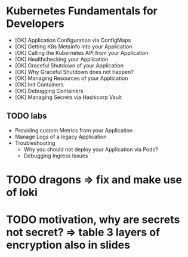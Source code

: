 # Kubernetes Fundamentals for Developers

* [OK] Application Configuration via ConfigMaps
* [OK] Getting K8s Metainfo into your Application
* [OK] Calling the Kubernetes API from your Application
* [OK] Healthchecking your Application
* [OK] Graceful Shutdown of your Application
* [OK] Why Graceful Shutdown does not happen?
* [OK] Managing Resources of your Application
* [OK] Init Containers
* [OK] Debugging Containers
* [OK] Managing Secrets via Hashicorp Vault

## TODO labs
* Providing custom Metrics from your Application
* Manage Logs of a legacy Application
* Troubleshooting
  * Why you should not deploy your Application via Pods?
  * Debugging Ingress Issues

# TODO dragons => fix and make use of loki
# TODO motivation, why are secrets not secret? => table 3 layers of encryption also in slides
